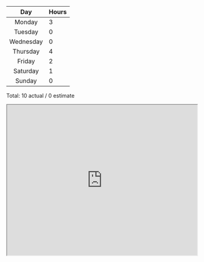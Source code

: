 |    Day    | Hours |
| :-------: | ----- |
|  Monday   | 3     |
|  Tuesday  | 0     |
| Wednesday | 0     |
| Thursday  | 4     |
|  Friday   | 2     |
| Saturday  | 1     |
|  Sunday   | 0     |

Total: 10 actual / 0 estimate

<iframe src="https://plotly.com/~tbsfchnr/37/" width="100%" height="400px"></iframe>
